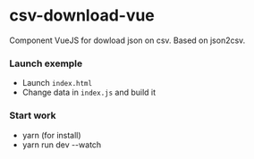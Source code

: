 # csv-download-vue

Component VueJS for dowload json on csv. Based on json2csv.

### Launch exemple

- Launch `index.html`
- Change data in `index.js` and build it

### Start work

- yarn (for install)
- yarn run dev --watch 
